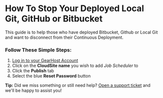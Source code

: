 # How To Stop Your Deployed Local Git, GitHub or Bitbucket
This guide is to help those who have deployed Bitbucket, Github or Local Git and want to disconnect from their Continuous Deployment.

### Follow These Simple Steps:
1. [Log in to your GearHost Account](https://my.gearhost.com/account/login)
2. Click on the **CloudSite name** you wish to add *Job Scheduler* to
3. Click the **Publish** tab
4. Select the blue **Reset Password** button

**Tip:** Did we miss something or still need help? [Open a support ticket](https://www.gearhost.com/documentation/how-to-open-a-support-ticket) and we'll be happy to assist you!